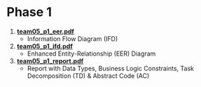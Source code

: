 # Phase 1

1. [**team05_p1_eer.pdf**](team05_p1_eer.pdf)  
    * Information Flow Diagram (IFD)
2. [**team05_p1_ifd.pdf**](team05_p1_ifd.pdf)   
    * Enhanced Entity-Relationship (EER) Diagram
3. [**team05_p1_report.pdf**](team05_p1_report.pdf)
    * Report with Data Types, Business Logic Constraints, Task Decomposition (TD) & Abstract Code (AC)
